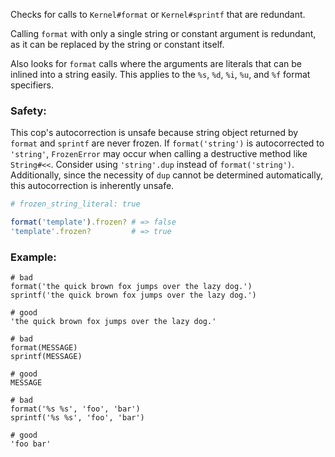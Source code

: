 Checks for calls to `Kernel#format` or `Kernel#sprintf` that are redundant.

Calling `format` with only a single string or constant argument is redundant,
as it can be replaced by the string or constant itself.

Also looks for `format` calls where the arguments are literals that can be
inlined into a string easily. This applies to the `%s`, `%d`, `%i`, `%u`, and
`%f` format specifiers.

### Safety:

This cop's autocorrection is unsafe because string object returned by
`format` and `sprintf` are never frozen. If `format('string')` is autocorrected to
`'string'`, `FrozenError` may occur when calling a destructive method like `String#<<`.
Consider using `'string'.dup` instead of `format('string')`.
Additionally, since the necessity of `dup` cannot be determined automatically,
this autocorrection is inherently unsafe.

```ruby
# frozen_string_literal: true

format('template').frozen? # => false
'template'.frozen?         # => true
```

### Example:

    # bad
    format('the quick brown fox jumps over the lazy dog.')
    sprintf('the quick brown fox jumps over the lazy dog.')

    # good
    'the quick brown fox jumps over the lazy dog.'

    # bad
    format(MESSAGE)
    sprintf(MESSAGE)

    # good
    MESSAGE

    # bad
    format('%s %s', 'foo', 'bar')
    sprintf('%s %s', 'foo', 'bar')

    # good
    'foo bar'
